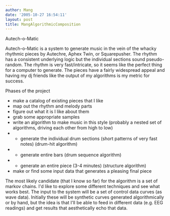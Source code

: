 ```yaml
---
author: Mang
date: '2005-10-27 16:54:11'
layout: post
title: MangAlgorithmicComposition
---
```


Autech-o-Matic

Autech-o-Matic is a system to generate music in the vein of the whacky rhythmic pieces by Autechre, Aphex Twin, or Squarepusher.  The rhythm has a consistent underlying logic but the individual sections sound pseudo-random.  The rhythm is very fast/intricate, so it seems like the perfect thing for a computer to generate.  The pieces have a fairly widespread appeal and having my dj friends like the output of my algorithms is my metric for success.

Phases of the project

* make a catalog of existing pieces that I like
* map out the rhythm and melody parts
* figure out what it is I like about them
* grab some appropriate samples
* write an algorithm to make music in this style (probably a nested set of algorithms, driving each other from high to low)
* * generate the individual drum sections (short patterns of very fast notes) (drum-hit algorithm)
* * generate entire bars (drum sequence algorithm)
* * generate an entire piece (3-4 minutes) (structure algorithm)
* make or find some input data that generates a pleasing final piece

The most likely candidate (that I know so far) for the algorithm is a set of markov chains.  I'd like to explore some different techniques and see what works best.  The input to the system will be a set of control data curves (as wave data).  Initially these will be synthetic curves generated algorithmically or by hand, but the idea is that I'll be able to feed in different data (e.g. EEG readings) and get results that aesthetically echo that data.
